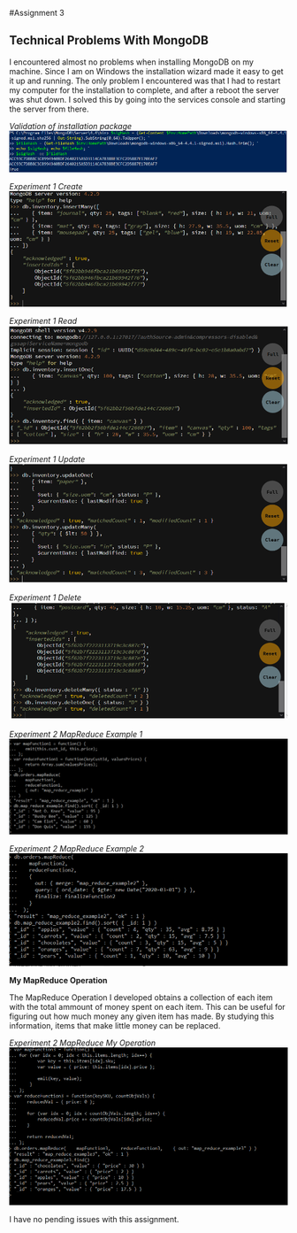 #Assignment 3

## Technical Problems With MongoDB

I encountered almost no problems when installing MongoDB on my machine. Since I am on Windows the installation wizard made it easy to get it up and running. 
The only problem I encountered was that I had to restart my computer for the installation to complete, and after a reboot the server was shut down.
I solved this by going into the services console and starting the server from there.

*Validation of installation package*
![Image](https://github.com/Aredae/DAT250/blob/master/images/Package_Ok.PNG "Validation Ok")

*Experiment 1 Create*
![Image](https://github.com/Aredae/DAT250/blob/master/images/Create.PNG "Create")

*Experiment 1 Read*
![Image](https://github.com/Aredae/DAT250/blob/master/images/Find.PNG "Read")

*Experiment 1 Update*
![Image](https://github.com/Aredae/DAT250/blob/master/images/Update.PNG "Validation Ok")

*Experiment 1 Delete*
![Image](https://github.com/Aredae/DAT250/blob/master/images/Delete.PNG "Validation Ok")

*Experiment 2 MapReduce Example 1*
![Image](https://github.com/Aredae/DAT250/blob/master/images/MapReduceExample1.PNG "Validation Ok")

*Experiment 2 MapReduce Example 2*
![Image](https://github.com/Aredae/DAT250/blob/master/images/MapReduceExample2.PNG "Validation Ok")

**My MapReduce Operation**

The MapReduce Operation I developed obtains a collection of each item with the total ammount of money spent on each item. This can be useful for figuring out how much money any given item has made. By studying this information, items that make little money can be replaced.

*Experiment 2 MapReduce My Operation*
![Image](https://github.com/Aredae/DAT250/blob/master/images/MapReduce3.PNG "Validation Ok")

I have no pending issues with this assignment.
